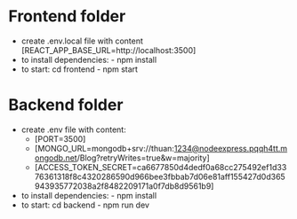 # Frontend folder
- create .env.local file with content [REACT_APP_BASE_URL=http://localhost:3500]
- to install dependencies: - npm install
- to start: cd frontend - npm start  

# Backend folder
- create .env file with content: 
    + [PORT=3500]
    + [MONGO_URL=mongodb+srv://thuan:1234@nodeexpress.pqqh4tt.mongodb.net/Blog?retryWrites=true&w=majority]
    + [ACCESS_TOKEN_SECRET=ca6677850d4dedf0a68cc275492ef1d3376361318f8c4320286590d966bee3fbbab7d06e81aff155427d0d365943935772038a2f8482209171a0f7db8d9561b9]
- to install dependencies: - npm install
- to start: cd backend - npm run dev